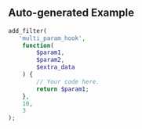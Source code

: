 ## Auto-generated Example

```php
add_filter(
   'multi_param_hook',
    function(
        $param1,
        $param2,
        $extra_data
    ) {
        // Your code here.
        return $param1;
    },
    10,
    3
);
```
